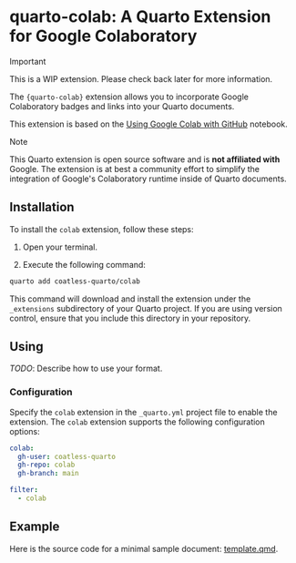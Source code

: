# quarto-colab: A Quarto Extension for Google Colaboratory

> [!IMPORTANT]
>
> This is a WIP extension. Please check back later for more information.


The `{quarto-colab}`  extension allows you to incorporate Google Colaboratory badges and links into your Quarto documents.

This extension is based on the [Using Google Colab with GitHub](https://colab.research.google.com/github/googlecolab/colabtools/blob/master/notebooks/colab-github-demo.ipynb#scrollTo=8QAWNjizy_3O) notebook.

> [!NOTE]
> This Quarto extension is open source software and is **not affiliated with** Google. The extension is at best a community effort to simplify the integration of Google's Colaboratory runtime inside of Quarto documents.

## Installation

To install the `colab` extension, follow these steps:

1. Open your terminal.

2. Execute the following command:

```bash
quarto add coatless-quarto/colab
```

This command will download and install the extension under the `_extensions` subdirectory of your Quarto project. If you are using version control, ensure that you include this directory in your repository.

## Using

*TODO*: Describe how to use your format.

### Configuration

Specify the `colab` extension in the `_quarto.yml` project file to enable the extension. The `colab` extension supports the following configuration options:

```yaml
colab:
  gh-user: coatless-quarto
  gh-repo: colab
  gh-branch: main

filter: 
  - colab
```

## Example

Here is the source code for a minimal sample document: [template.qmd](template.qmd).
